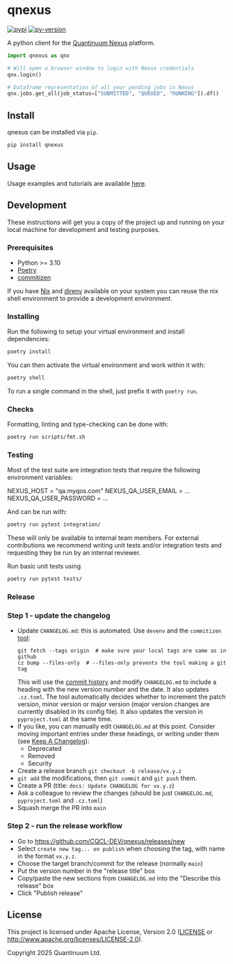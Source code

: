 # qnexus



[![pypi][]](https://pypi.org/project/qnexus/)
[![py-version][]](https://pypi.org/project/qnexus/)

  [py-version]: https://img.shields.io/pypi/pyversions/qnexus
  [pypi]: https://img.shields.io/pypi/v/qnexus

A python client for the [Quantinuum Nexus](https://nexus.quantinuum.com) platform.

```python
import qnexus as qnx

# Will open a browser window to login with Nexus credentials
qnx.login()

# Dataframe representation of all your pending jobs in Nexus
qnx.jobs.get_all(job_status=["SUBMITTED", "QUEUED", "RUNNING"]).df()
```


## Install

qnexus can be installed via `pip`.

```sh
pip install qnexus
```


## Usage

Usage examples and tutorials are available [here][examples].

[examples]: ./examples/


## Development

These instructions will get you a copy of the project up and running on your local machine for development and testing purposes.

### Prerequisites

- Python >= 3.10
- [Poetry](https://python-poetry.org/docs/#installation)
- [commitizen](https://commitizen-tools.github.io/commitizen/)

If you have [Nix](https://zero-to-nix.com/start/install) and [direnv](https://github.com/direnv) available on your system you can reuse the nix shell environment to provide a development environment.

### Installing

Run the following to setup your virtual environment and install dependencies:

```sh
poetry install
```

You can then activate the virtual environment and work within it with:

```sh
poetry shell
```

To run a single command in the shell, just prefix it with `poetry run`.


### Checks

Formatting, linting and type-checking can be done with:

```sh
poetry run scripts/fmt.sh
```

### Testing

Most of the test suite are integration tests that require the following environment variables:

NEXUS_HOST = "qa.myqos.com"
NEXUS_QA_USER_EMAIL = ...
NEXUS_QA_USER_PASSWORD = ...

And can be run with:

```sh
poetry run pytest integration/
```

These will only be available to internal team members. For external contributions we recommend writing unit tests and/or integration tests and requesting they
be run by an internal reviewer.

Run basic unit tests using

```sh
poetry run pytest tests/
```

### Release

### Step 1 - update the changelog

- Update `CHANGELOG.md`: this is automated. Use `devenv` and the `commitizen` [tool](https://commitizen-tools.github.io/commitizen/):
  ```
  git fetch --tags origin  # make sure your local tags are same as in github
  cz bump --files-only  # --files-only prevents the tool making a git tag
  ```
  This will use the [commit history](https://www.conventionalcommits.org/) and modify `CHANGELOG.md` to include a heading with the new version number and the date. It also updates `.cz.toml`. The tool automatically decides whether to increment the patch version, minor version or major version (major version changes are currently disabled in its config file). It also updates the version in `pyproject.toml` at the same time.
- If you like, you can manually edit `CHANGELOG.md` at this point. Consider moving important entries under these headings, or writing under them (see [Keep A Changelog](https://keepachangelog.com/en/1.1.0/#how)):
  - Deprecated
  - Removed
  - Security
- Create a release branch `git checkout -b release/vx.y.z`
- `git add` the modifications, then `git commit` and `git push` them.
- Create a PR (title: `docs: Update CHANGELOG for vx.y.z`)
- Ask a colleague to review the changes (should be just `CHANGELOG.md`, `pyproject.toml` and `.cz.toml`)
- Squash merge the PR into `main`

### Step 2 - run the release workflow

- Go to https://github.com/CQCL-DEV/qnexus/releases/new
- Select `create new tag... on publish` when choosing the tag, with name in the format `vx.y.z`.
- Choose the target branch/commit for the release (normally `main`)
- Put the version number in the "release title" box
- Copy/paste the new sections from `CHANGELOG.md` into the "Describe this release" box
- Click "Publish release"


## License

This project is licensed under Apache License, Version 2.0 ([LICENSE][] or http://www.apache.org/licenses/LICENSE-2.0).

  [LICENSE]: ./LICENSE


Copyright 2025 Quantinuum Ltd.


<!-- Test change. REMOVE!>